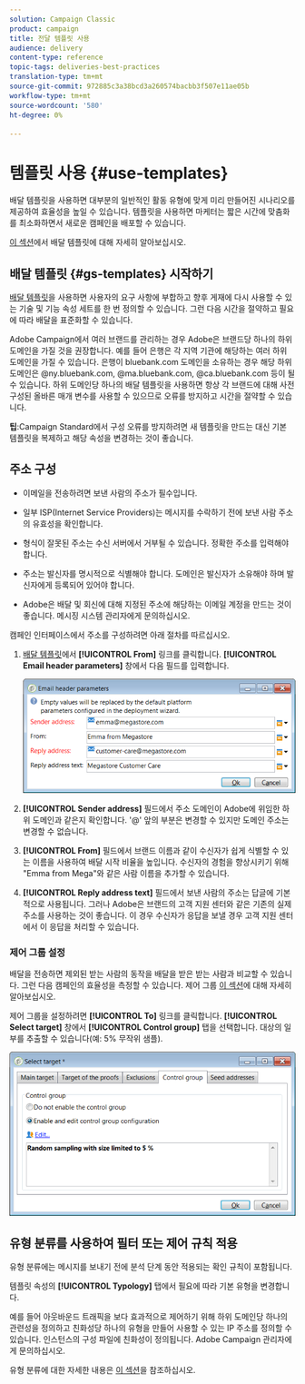 ```yaml
---
solution: Campaign Classic
product: campaign
title: 전달 템플릿 사용
audience: delivery
content-type: reference
topic-tags: deliveries-best-practices
translation-type: tm+mt
source-git-commit: 972885c3a38bcd3a260574bacbb3f507e11ae05b
workflow-type: tm+mt
source-wordcount: '580'
ht-degree: 0%

---
```



# 템플릿 사용 {#use-templates}

배달 템플릿을 사용하면 대부분의 일반적인 활동 유형에 맞게 미리 만들어진 시나리오를 제공하여 효율성을 높일 수 있습니다. 템플릿을 사용하면 마케터는 짧은 시간에 맞춤화를 최소화하면서 새로운 캠페인을 배포할 수 있습니다.

[이 섹션](../../delivery/using/creating-a-delivery-template.md)에서 배달 템플릿에 대해 자세히 알아보십시오.

## 배달 템플릿 {#gs-templates} 시작하기

[배달 템플릿](../../delivery/using/creating-a-delivery-template.md)을 사용하면 사용자의 요구 사항에 부합하고 향후 게재에 다시 사용할 수 있는 기술 및 기능 속성 세트를 한 번 정의할 수 있습니다. 그런 다음 시간을 절약하고 필요에 따라 배달을 표준화할 수 있습니다.

Adobe Campaign에서 여러 브랜드를 관리하는 경우 Adobe은 브랜드당 하나의 하위 도메인을 가질 것을 권장합니다. 예를 들어 은행은 각 지역 기관에 해당하는 여러 하위 도메인을 가질 수 있습니다. 은행이 bluebank.com 도메인을 소유하는 경우 해당 하위 도메인은 @ny.bluebank.com, @ma.bluebank.com, @ca.bluebank.com 등이 될 수 있습니다. 하위 도메인당 하나의 배달 템플릿을 사용하면 항상 각 브랜드에 대해 사전 구성된 올바른 매개 변수를 사용할 수 있으므로 오류를 방지하고 시간을 절약할 수 있습니다.

**팁**:Campaign Standard에서 구성 오류를 방지하려면 새 템플릿을 만드는 대신 기본 템플릿을 복제하고 해당 속성을 변경하는 것이 좋습니다.

## 주소 구성

* 이메일을 전송하려면 보낸 사람의 주소가 필수입니다.

* 일부 ISP(Internet Service Providers)는 메시지를 수락하기 전에 보낸 사람 주소의 유효성을 확인합니다.

* 형식이 잘못된 주소는 수신 서버에서 거부될 수 있습니다. 정확한 주소를 입력해야 합니다.

* 주소는 발신자를 명시적으로 식별해야 합니다. 도메인은 발신자가 소유해야 하며 발신자에게 등록되어 있어야 합니다.

* Adobe은 배달 및 회신에 대해 지정된 주소에 해당하는 이메일 계정을 만드는 것이 좋습니다. 메시징 시스템 관리자에게 문의하십시오.

캠페인 인터페이스에서 주소를 구성하려면 아래 절차를 따르십시오.

1. [배달 템플릿](../../delivery/using/creating-a-delivery-template.md)에서 **[!UICONTROL From]** 링크를 클릭합니다. **[!UICONTROL Email header parameters]** 창에서 다음 필드를 입력합니다.

   ![](assets/d_best_practices_email_header.png)

1. **[!UICONTROL Sender address]** 필드에서 주소 도메인이 Adobe에 위임한 하위 도메인과 같은지 확인합니다. &#39;@&#39; 앞의 부분은 변경할 수 있지만 도메인 주소는 변경할 수 없습니다.

1. **[!UICONTROL From]** 필드에서 브랜드 이름과 같이 수신자가 쉽게 식별할 수 있는 이름을 사용하여 배달 시작 비율을 높입니다. 수신자의 경험을 향상시키기 위해 &quot;Emma from Mega&quot;와 같은 사람 이름을 추가할 수 있습니다.

1. **[!UICONTROL Reply address text]** 필드에서 보낸 사람의 주소는 답글에 기본적으로 사용됩니다. 그러나 Adobe은 브랜드의 고객 지원 센터와 같은 기존의 실제 주소를 사용하는 것이 좋습니다. 이 경우 수신자가 응답을 보낼 경우 고객 지원 센터에서 이 응답을 처리할 수 있습니다.

### 제어 그룹 설정

배달을 전송하면 제외된 받는 사람의 동작을 배달을 받은 받는 사람과 비교할 수 있습니다. 그런 다음 캠페인의 효율성을 측정할 수 있습니다. 제어 그룹 [이 섹션](../../campaign/using/marketing-campaign-deliveries.md#defining-a-control-group)에 대해 자세히 알아보십시오.

제어 그룹을 설정하려면 **[!UICONTROL To]** 링크를 클릭합니다. **[!UICONTROL Select target]** 창에서 **[!UICONTROL Control group]** 탭을 선택합니다. 대상의 일부를 추출할 수 있습니다(예: 5% 무작위 샘플).

![](assets/d_best_practices_control_group.png)

## 유형 분류를 사용하여 필터 또는 제어 규칙 적용

유형 분류에는 메시지를 보내기 전에 분석 단계 동안 적용되는 확인 규칙이 포함됩니다.

템플릿 속성의 **[!UICONTROL Typology]** 탭에서 필요에 따라 기본 유형을 변경합니다.

예를 들어 아웃바운드 트래픽을 보다 효과적으로 제어하기 위해 하위 도메인당 하나의 관련성을 정의하고 친화성당 하나의 유형을 만들어 사용할 수 있는 IP 주소를 정의할 수 있습니다. 인스턴스의 구성 파일에 친화성이 정의됩니다. Adobe Campaign 관리자에게 문의하십시오.

유형 분류에 대한 자세한 내용은 [이 섹션](../../campaign/using/about-campaign-typologies.md)을 참조하십시오.
